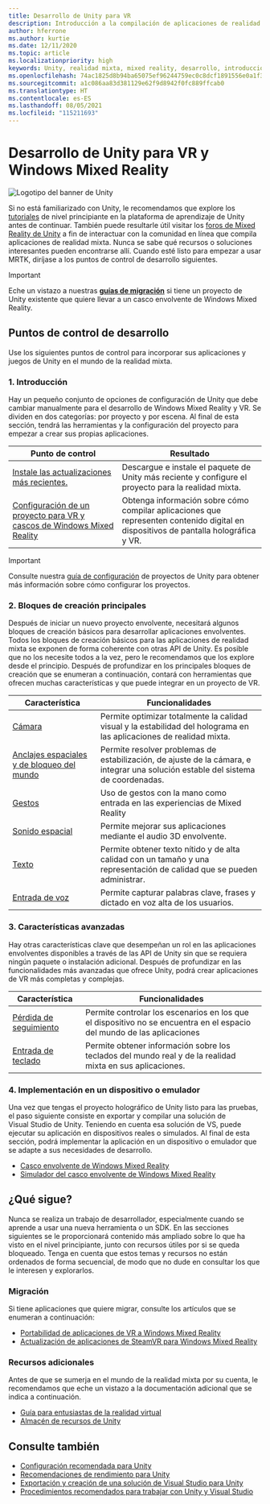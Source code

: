```yaml
---
title: Desarrollo de Unity para VR
description: Introducción a la compilación de aplicaciones de realidad mixta en Unity para VR y cascos envolventes de Windows Mixed Reality.
author: hferrone
ms.author: kurtie
ms.date: 12/11/2020
ms.topic: article
ms.localizationpriority: high
keywords: Unity, realidad mixta, mixed reality, desarrollo, introducción, nuevo proyecto, portabilidad, funcionalidad, cámara, simulación, emulación, documentación, casco de realidad mixta, casco de windows mixed reality, casco de realidad virtual, qué es la realidad virtual, qué es la realidad aumentada, MRTK, kit de herramientas de realidad mixta, entrada de voz, cámara localizable, emulador, Azure, tutoriales
ms.openlocfilehash: 74ac1825d8b94ba65075ef96244759ec0c8dcf1891556e0a1f36f100b9615221
ms.sourcegitcommit: a1c086aa83d381129e62f9d8942f0fc889ffcab0
ms.translationtype: HT
ms.contentlocale: es-ES
ms.lasthandoff: 08/05/2021
ms.locfileid: "115211693"
---
```

# <a name="unity-development-for-vr-and-windows-mixed-reality"></a>Desarrollo de Unity para VR y Windows Mixed Reality

![Logotipo del banner de Unity](../images/unity_logo_banner.png)

Si no está familiarizado con Unity, le recomendamos que explore los [tutoriales](https://unity3d.com/learn/tutorials) de nivel principiante en la plataforma de aprendizaje de Unity antes de continuar. También puede resultarle útil visitar los [foros de Mixed Reality de Unity](https://forum.unity3d.com/forums/hololens.102/) a fin de interactuar con la comunidad en línea que compila aplicaciones de realidad mixta. Nunca se sabe qué recursos o soluciones interesantes pueden encontrarse allí. Cuando esté listo para empezar a usar MRTK, diríjase a los puntos de control de desarrollo siguientes.

> [!IMPORTANT]
> Eche un vistazo a nuestras **[guías de migración](../porting-apps/porting-overview.md)** si tiene un proyecto de Unity existente que quiere llevar a un casco envolvente de Windows Mixed Reality. 

## <a name="development-checkpoints"></a>Puntos de control de desarrollo

Use los siguientes puntos de control para incorporar sus aplicaciones y juegos de Unity en el mundo de la realidad mixta.

### <a name="1-getting-started"></a>1. Introducción

Hay un pequeño conjunto de opciones de configuración de Unity que debe cambiar manualmente para el desarrollo de Windows Mixed Reality y VR. Se dividen en dos categorías: por proyecto y por escena. Al final de esta sección, tendrá las herramientas y la configuración del proyecto para empezar a crear sus propias aplicaciones.

|  Punto de control  |  Resultado  |
| --- | --- |
| [Instale las actualizaciones más recientes.](../install-the-tools.md) | Descargue e instale el paquete de Unity más reciente y configure el proyecto para la realidad mixta. |
| [Configuración de un proyecto para VR y cascos de Windows Mixed Reality](./xr-project-setup.md?tabs=openxr) | Obtenga información sobre cómo compilar aplicaciones que representen contenido digital en dispositivos de pantalla holográfica y VR. |

> [!IMPORTANT]
> Consulte nuestra [guía de configuración](choosing-unity-version.md) de proyectos de Unity para obtener más información sobre cómo configurar los proyectos.

### <a name="2-core-building-blocks"></a>2. Bloques de creación principales

Después de iniciar un nuevo proyecto envolvente, necesitará algunos bloques de creación básicos para desarrollar aplicaciones envolventes. Todos los bloques de creación básicos para las aplicaciones de realidad mixta se exponen de forma coherente con otras API de Unity. Es posible que no los necesite todos a la vez, pero le recomendamos que los explore desde el principio. Después de profundizar en los principales bloques de creación que se enumeran a continuación, contará con herramientas que ofrecen muchas características y que puede integrar en un proyecto de VR.

|  Característica  |  Funcionalidades  |
| --- | --- |
| [Cámara](../unity/camera-in-unity.md) | Permite optimizar totalmente la calidad visual y la estabilidad del holograma en las aplicaciones de realidad mixta. |
| [Anclajes espaciales y de bloqueo del mundo](spatial-anchors-in-unity.md) | Permite resolver problemas de estabilización, de ajuste de la cámara, e integrar una solución estable del sistema de coordenadas. || [Controladores de movimiento](../unity/motion-controllers-in-unity.md) | Permite agregar acciones espaciales a las aplicaciones de Mixed Reality. |
| [Gestos](../unity/gestures-in-unity.md) | Uso de gestos con la mano como entrada en las experiencias de Mixed Reality |
| [Sonido espacial](../unity/spatial-sound-in-unity.md) | Permite mejorar sus aplicaciones mediante el audio 3D envolvente. |
| [Texto](../unity/text-in-unity.md) | Permite obtener texto nítido y de alta calidad con un tamaño y una representación de calidad que se pueden administrar. |
| [Entrada de voz](../unity/voice-input-in-unity.md) | Permite capturar palabras clave, frases y dictado en voz alta de los usuarios.|

### <a name="3-advanced-features"></a>3. Características avanzadas

Hay otras características clave que desempeñan un rol en las aplicaciones envolventes disponibles a través de las API de Unity sin que se requiera ningún paquete o instalación adicional. Después de profundizar en las funcionalidades más avanzadas que ofrece Unity, podrá crear aplicaciones de VR más completas y complejas.

|  Característica  |  Funcionalidades  |
| --- | --- |
| [Pérdida de seguimiento](tracking-loss-in-unity.md) | Permite controlar los escenarios en los que el dispositivo no se encuentra en el espacio del mundo de las aplicaciones |
| [Entrada de teclado](keyboard-input-in-unity.md) | Permite obtener información sobre los teclados del mundo real y de la realidad mixta en sus aplicaciones. |

### <a name="4-deploying-to-a-device-or-emulator"></a>4. Implementación en un dispositivo o emulador

Una vez que tengas el proyecto holográfico de Unity listo para las pruebas, el paso siguiente consiste en exportar y compilar una solución de Visual Studio de Unity. Teniendo en cuenta esa solución de VS, puede ejecutar su aplicación en dispositivos reales o simulados. Al final de esta sección, podrá implementar la aplicación en un dispositivo o emulador que se adapte a sus necesidades de desarrollo.

* [Casco envolvente de Windows Mixed Reality](../platform-capabilities-and-apis/using-visual-studio.md)
* [Simulador del casco envolvente de Windows Mixed Reality](../platform-capabilities-and-apis/using-the-windows-mixed-reality-simulator.md)

## <a name="whats-next"></a>¿Qué sigue?

Nunca se realiza un trabajo de desarrollador, especialmente cuando se aprende a usar una nueva herramienta o un SDK. En las secciones siguientes se le proporcionará contenido más ampliado sobre lo que ha visto en el nivel principiante, junto con recursos útiles por si se queda bloqueado. Tenga en cuenta que estos temas y recursos no están ordenados de forma secuencial, de modo que no dude en consultar los que le interesen y explorarlos.

### <a name="porting"></a>Migración

Si tiene aplicaciones que quiere migrar, consulte los artículos que se enumeran a continuación:

* [Portabilidad de aplicaciones de VR a Windows Mixed Reality](../porting-apps/porting-guides.md?tabs=project)
* [Actualización de aplicaciones de SteamVR para Windows Mixed Reality](../porting-apps/updating-your-steamvr-application-for-windows-mixed-reality.md)

### <a name="additional-resources"></a>Recursos adicionales

Antes de que se sumerja en el mundo de la realidad mixta por su cuenta, le recomendamos que eche un vistazo a la documentación adicional que se indica a continuación. 

* [Guía para entusiastas de la realidad virtual](/windows/mixed-reality/enthusiast-guide/vr-journey)
* [Almacén de recursos de Unity](https://assetstore.unity.com)

## <a name="see-also"></a>Consulte también 

* [Configuración recomendada para Unity](recommended-settings-for-unity.md)
* [Recomendaciones de rendimiento para Unity](performance-recommendations-for-unity.md)
* [Exportación y creación de una solución de Visual Studio para Unity](exporting-and-building-a-unity-visual-studio-solution.md)
* [Procedimientos recomendados para trabajar con Unity y Visual Studio](best-practices-for-working-with-unity-and-visual-studio.md)
